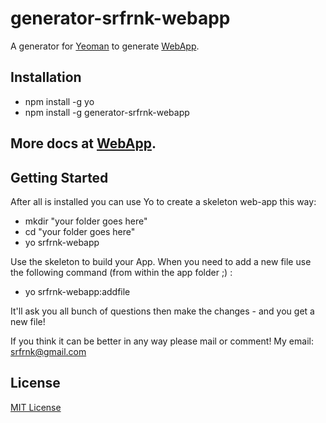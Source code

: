 # generator-srfrnk-webapp

A generator for [Yeoman](http://yeoman.io) to generate [WebApp](https://github.com/srfrnk/WebApp).


## Installation

* npm install -g yo
* npm install -g generator-srfrnk-webapp

## More docs at [WebApp](https://github.com/srfrnk/WebApp).

## Getting Started

After all is installed you can use Yo to create a skeleton web-app this way:
* mkdir "your folder goes here"
* cd "your folder goes here"
* yo srfrnk-webapp

Use the skeleton to build your App.
When you need to add a new file use the following command (from within the app folder ;) :
* yo srfrnk-webapp:addfile

It'll ask you all bunch of questions then make the changes - and you get a new file!

If you think it can be better in any way please mail or comment!
My email: srfrnk@gmail.com

## License

[MIT License](http://en.wikipedia.org/wiki/MIT_License)
